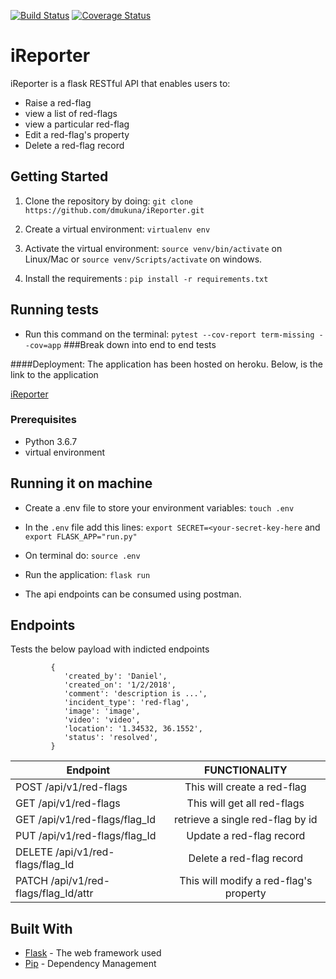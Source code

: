 [![Build Status](https://travis-ci.com/dmukuna/iReporter.svg?branch=ch-ci-travis-%23162337239)](https://travis-ci.com/dmukuna/iReporter)
[![Coverage Status](https://coveralls.io/repos/github/dmukuna/iReporter/badge.svg?branch=ch-ci-travis-%23162337239)](https://coveralls.io/github/dmukuna/iReporter?branch=ch-ci-travis-%23162337239)

# iReporter

iReporter is a flask RESTful API that enables users to:
- Raise a red-flag
- view a list of red-flags
- view a particular red-flag
- Edit a red-flag's property
- Delete a red-flag record

## Getting Started

1) Clone the repository by doing: `git clone https://github.com/dmukuna/iReporter.git`

2) Create a virtual environment: `virtualenv env`

3) Activate the virtual environment: `source venv/bin/activate` on Linux/Mac  or `source venv/Scripts/activate` on windows.

4) Install the requirements : `pip install -r requirements.txt`

## Running tests
- Run this command on the terminal:  `pytest --cov-report term-missing --cov=app`
###Break down into end to end tests

####Deployment:
The application has been hosted on heroku. Below, is the link to the application
 
[iReporter](https://ireporter254.herokuapp.com/)

### Prerequisites

-  Python 3.6.7
-  virtual environment

## Running it on machine
- Create a .env file to store your environment variables: `touch .env`

- In the `.env` file add this lines: `export SECRET=<your-secret-key-here` and `export FLASK_APP="run.py"`
- On terminal do: `source .env`
- Run the application: `flask run`
- The api endpoints can be consumed using postman.

## Endpoints
Tests the below payload with indicted endpoints
```
         {
            'created_by': 'Daniel',
            'created_on': '1/2/2018',
            'comment': 'description is ...',
            'incident_type': 'red-flag',
            'image': 'image',
            'video': 'video',
            'location': '1.34532, 36.1552',
            'status': 'resolved',
         }
```

| Endpoint                                   | FUNCTIONALITY                         |
| ----------------------------------------   |:-------------------------------------:|
| POST /api/v1/red-flags                     | This will create a red-flag           |
| GET  /api/v1/red-flags                     | This will get all red-flags           |
| GET  /api/v1/red-flags/flag_Id             | retrieve a single red-flag by id      |
| PUT  /api/v1/red-flags/flag_Id             | Update a red-flag record              |
| DELETE /api/v1/red-flags/flag_Id           | Delete a red-flag record              |
| PATCH  /api/v1/red-flags/flag_Id/attr      | This will modify a red-flag's property|

## Built With
* [Flask](http://flask.pocoo.org/) -  The web framework used
* [Pip](https://pypi.python.org/pypi/pip) -  Dependency Management
